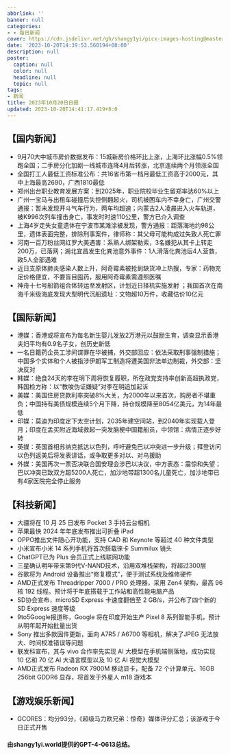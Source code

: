 ```yaml
---
abbrlink: ''
banner: null
categories:
- - 每日新闻
cover: https://cdn.jsdelivr.net/gh/shangy1yi/picx-images-hosting@master/xw.1a15yyeng45c.webp
date: '2023-10-20T14:39:53.560194+08:00'
description: null
poster:
  caption: null
  color: null
  headline: null
  topic: null
tags:
- 新闻
title: 2023年10月20日日报
updated: 2023-10-20T14:41:17.419+8:0
---
```

## 【国内新闻】

* 9月70大中城市房价数据发布：15城新房价格环比上涨，上海环比涨幅0.5%领跑全国；二手房分化加剧一线城市连降4月后转涨，北京连续两个月领涨全国
* 全国打工人最低工资标准公布：共16省市第一档月最低工资高于2000元，其中上海最高2690，广西1810最低
* 郑州出台职业教育发展方案：到2025年，职业院校毕业生留郑率达60%以上
* 广州一宝马与出租车碰撞后失控侧翻起火，司机被困车内不幸身亡，广州交警通报：暂未发现开斗气车行为，两车均超速；内蒙古2人凌晨进入火车轨道，被K996次列车撞击身亡，事发时时速110公里，警方已介入调查
* 上海4岁走失女童遗体在宁波市某滩涂被发现，警方通报：距落海地约98公里，遗体表面完整，排除刑事案件，律师称：其父母可能构成过失致人死亡罪
* 河南一百万粉丝网红罗大美遇害：系熟人绑架勒索，3名嫌犯从其卡上转走200万，已落网；湖北宜昌发生化粪池意外事件：1人滑落化粪池后4人营救，致5人全部遇难
* 近日支原体肺炎感染人数上升，阿奇霉素被抢到缺货冲上热搜，专家：药物充足价格便宜，不要盲目囤药，服用阿奇霉素需遵照医嘱
* 神舟十七号船箭组合体转运至发射区，计划近日择机实施发射 ；我国首次在南海千米级海底发现大型明代沉船遗址：文物超10万件，收藏估价10亿元

## 【国际新闻】

* 港媒：香港或将宣布为每名新生婴儿发放2万港元以鼓励生育，调查显示香港夫妇平均有0.9名子女，创历史新低
* 一名日籍药企员工涉间谍罪在华被捕，外交部回应：依法采取刑事强制措施；中国多个实体和个人被指涉伊朗军工制造将遭美国非法单边制裁，外交部：坚决反对
* 韩媒：绝食24天的李在明下周将恢复履职，所在政党支持率创新高超执政党，韩国检方称：以“教唆伪证嫌疑”对李在明追加起诉
* 美媒：美国住房贷款利率突破8%大关，为2000年以来首次，购房者不堪重负；中国持有美债规模连续5个月下降，持仓规模降至8054亿美元，为14年最低
* 印媒：莫迪为印度定下太空计划，2035年建空间站，到2040年实现载人登月；印度在孟买附近海域救起一突发脑梗中国籍船员，中领馆：病情正逐步好转
* 英媒：英国首相苏纳克抵达以色列，呼吁避免巴以冲突进一步升级；拜登访问以色列返美后将发表讲话，或争取更多对以、对乌援助
* 外媒：美国再次一票否决联合国安理会涉巴以决议，中方表态：震惊和失望；巴以冲突已致双方超5200人死亡，加沙地带超1300名儿童死亡，加沙地带已有4家医院完全停止服务

## 【科技新闻】

* 大疆将在 10 月 25 日发布 Pocket 3 手持云台相机
* 苹果最快 2024 年年底发布推出可折叠 iPad
* OPPO推出文件随心开功能，支持 CAD 和 Keynote 等超过 40 种文件类型
* 小米宣布小米 14 系列手机将首次搭载徕卡 Summilux 镜头
* ChatGPT已为 Plus 会员正式上线联网功能
* 三星确认明年带来第9代V-NAND技术，沿用双堆栈架构，将超过300层
* 谷歌将为 Android 设备推出“修复模式”，便于测试系统及维修硬件
* AMD正式发布 Threadripper 7000 / PRO 处理器，采用 Zen4 架构，最高 96 核 192 线程。预计将于年底搭载于工作站和高性能电脑产品
* SD协会宣布，microSD Express 卡速度翻倍至 2 GB/s，并公布了四个新的 SD Express 速度等级
* 9to5Google报道称，Google 将在印度开始生产 Pixel 8 系列智能手机，预计从明年起开始批量出货
* Sony 推出多款固件更新，面向 A7R5 / A6700 等相机，解决了JPEG 无法放大、时间校准错误等问题
* 联发科宣布，其与 vivo 合作率先实现 AI 大模型在手机端侧落地，成功实现 10 亿和 70 亿 AI 大语言模型以及 10 亿 AI 视觉大模型
* AMD正式发布 Radeon RX 7900M 移动显卡，配备 72 个计算单元、16GB 256bit GDDR6 显存，将首发于外星人 m18 游戏本

## 【游戏娱乐新闻】

* GCORES：均分93分，《超级马力欧兄弟：惊奇》媒体评分汇总；该游戏于今日正式开售

#### 由shangy1yi.world提供的GPT-4-0613总结。
